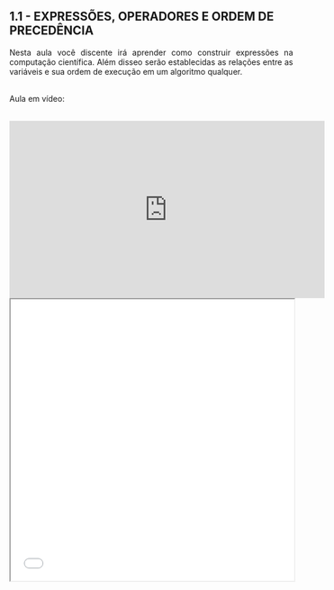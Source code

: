 <h2>1.1 - EXPRESSÕES, OPERADORES E ORDEM DE PRECEDÊNCIA</h2>

<p align="justify">Nesta aula você discente irá aprender como construir expressões na computação científica. Além disseo serão establecidas as relações entre as variáveis e sua ordem de execução em um algoritmo qualquer.<br>

<br>

Aula em vídeo:<br>

<br>

<iframe width="560" height="315" src="https://www.youtube.com/embed/ydczMo1z8Rg" title="YouTube video player" frameborder="0" allow="accelerometer; autoplay; clipboard-write; encrypted-media; gyroscope; picture-in-picture" allowfullscreen></iframe>

<br>

<center><iframe src="Aulas/Parte 1/Aulas/11/W M Pereira Junior e M N Rabelo_Apt - Aula Expressões operadores e ordem de precedência_r00_040321.pdf" width="100%" height="500px"></iframe></center>

</p>

</p>